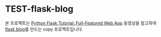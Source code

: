 # TEST-flask-blog



본 프로젝트는 [Python Flask Tutorial: Full-Featured Web App](https://www.youtube.com/watch?v=MwZwr5Tvyxo&list=PL-osiE80TeTs4UjLw5MM6OjgkjFeUxCYH&index=1) 동영상을 참고하여 [flask blog](https://github.com/CoreyMSchafer/code_snippets/tree/master/Python/Flask_Blog)를 만드는 copy 프로젝트입니다.
